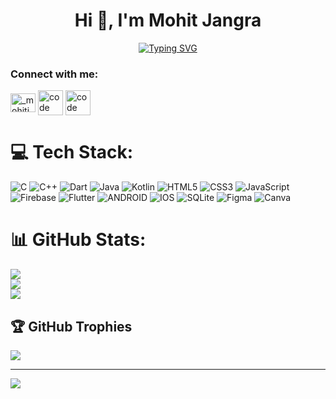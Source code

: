 <h1 align="center">Hi 👋, I'm Mohit Jangra</h1>
<!-- <h3 align="center">A passionate Flutter Application developer from India</h3> -->
<div align="center">
  
<a href="https://git.io/typing-svg"><img src="https://readme-typing-svg.herokuapp.com?font=Fira+Code&pause=1000&color=F7E511&width=435&lines=I'm+a+Full+Stack+Flutter+Developer.;Welcome+to+my+Github." alt="Typing SVG" /></a>      </div>
<h3 align="left">Connect with me:</h3>
<p align="left">
<a href="https://instagram.com/_mohitjangra_19" target="blank"><img align="center" src="https://raw.githubusercontent.com/rahuldkjain/github-profile-readme-generator/master/src/images/icons/Social/instagram.svg" alt="_mohitjangra_19" height="30" width="40" /></a> 
 <a href="https://www.youtube.com/c/code with mav" target="blank"><img align="center" src="https://raw.githubusercontent.com/rahuldkjain/github-profile-readme-generator/master/src/images/icons/Social/youtube.svg" alt="code with mav" height="40" width="40" /></a>
<a href="https://www.linkedin.com/in/mohit-jangra-894b53221/" target="blank"><img align="center" src="https://img.icons8.com/?size=100&id=13930&format=png&color=000000" alt="code with mav" height="40" width="40" /></a>


  
</p>


# 💻 Tech Stack:
![C](https://img.shields.io/badge/c-%2300599C.svg?style=for-the-badge&logo=c&logoColor=white) ![C++](https://img.shields.io/badge/c++-%2300599C.svg?style=for-the-badge&logo=c%2B%2B&logoColor=white) ![Dart](https://img.shields.io/badge/dart-%230175C2.svg?style=for-the-badge&logo=dart&logoColor=white) ![Java](https://img.shields.io/badge/java-%23ED8B00.svg?style=for-the-badge&logo=java&logoColor=white) ![Kotlin](https://img.shields.io/badge/kotlin-%230095D5.svg?style=for-the-badge&logo=kotlin&logoColor=white) ![HTML5](https://img.shields.io/badge/html5-%23E34F26.svg?style=for-the-badge&logo=html5&logoColor=white) ![CSS3](https://img.shields.io/badge/css3-%231572B6.svg?style=for-the-badge&logo=css3&logoColor=white) ![JavaScript](https://img.shields.io/badge/javascript-%23323330.svg?style=for-the-badge&logo=javascript&logoColor=%23F7DF1E) ![Firebase](https://img.shields.io/badge/firebase-%23039BE5.svg?style=for-the-badge&logo=firebase) ![Flutter](https://img.shields.io/badge/Flutter-%2302569B.svg?style=for-the-badge&logo=Flutter&logoColor=white) ![ANDROID](https://img.shields.io/badge/android-%2320232a.svg?style=for-the-badge&logo=android&logoColor=%a4c639) ![IOS](https://img.shields.io/badge/IOS-%2320232a.svg?style=for-the-badge&logo=apple&logoColor=white) ![SQLite](https://img.shields.io/badge/sqlite-%2307405e.svg?style=for-the-badge&logo=sqlite&logoColor=white) 	![Figma](https://img.shields.io/badge/figma-%23F24E1E.svg?style=for-the-badge&logo=figma&logoColor=white) ![Canva](https://img.shields.io/badge/Canva-%2300C4CC.svg?style=for-the-badge&logo=Canva&logoColor=white)
# 📊 GitHub Stats:
![](https://github-readme-stats.vercel.app/api?username=mohitjangra1891&theme=dark&hide_border=false&include_all_commits=true&count_private=false)<br/>
![](https://github-readme-streak-stats.herokuapp.com/?user=mohitjangra1891&theme=dark&hide_border=false)<br/>
![](https://github-readme-stats.vercel.app/api/top-langs/?username=mohitjangra1891&theme=dark&hide_border=false&include_all_commits=true&count_private=false&layout=compact)

## 🏆 GitHub Trophies
![](https://github-profile-trophy.vercel.app/?username=mohitjangra1891&theme=discord&no-frame=false&no-bg=true&margin-w=4)

---
[![](https://visitcount.itsvg.in/api?id=mohitjangra1891&icon=0&color=0)](https://visitcount.itsvg.in)

<!-- Proudly created with GPRM ( https://gprm.itsvg.in ) -->
